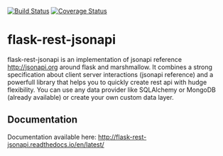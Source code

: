 [![Build Status](https://travis-ci.org/miLibris/flask-rest-jsonapi.svg?branch=master)](https://travis-ci.org/miLibris/flask-rest-jsonapi)
[![Coverage Status](https://coveralls.io/repos/github/miLibris/flask-rest-jsonapi/badge.svg?branch=master)](https://coveralls.io/github/miLibris/flask-rest-jsonapi?branch=master)

# flask-rest-jsonapi
flask-rest-jsonapi is an implementation of jsonapi reference http://jsonapi.org around flask and marshmallow.
It combines a strong specification about client server interactions (jsonapi reference) and a powerfull library
that helps you to quickly create rest api with hudge flexibility.
You can use any data provider like SQLAlchemy or MongoDB (already available) or create your own custom data layer.

## Documentation

Documentation available here: http://flask-rest-jsonapi.readthedocs.io/en/latest/
